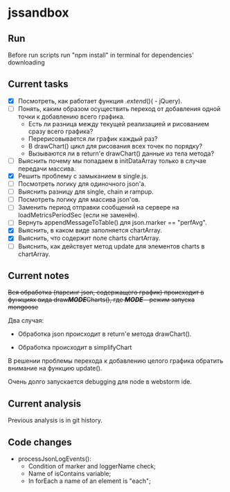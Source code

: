 # jssandbox

## Run

Before run scripts run "npm install" in terminal for dependencies' downloading

## Current tasks

- [x] Посмотреть, как работает функция $.extend() ($ - jQuery).
- [ ] Понять, каким образом осуществить переход от добавления одной точки к добавлению всего графика.
  - Есть ли разница между текущей реализацией и рисованием сразу всего графика?
  - Перерисовывается ли график каждый раз?
  - В drawChart() цикл для рисования всех точек по порядку?
  - Вызываются ли в return'е drawChart() данные из тела метода?
- [ ] Выяснить почему мы попадаем в initDataArray только в случае передачи массива.
- [x] Решить проблему с замыканием в single.js.
- [ ] Посмотреть логику для одиночного json'а.
- [ ] Выяснить разницу для single, chain и rampup.
- [ ] Посмотреть логику для массива json'ов.
- [ ] Заменить период отправки сообщений на сервере на loadMetricsPeriodSec (если не заменён).
- [ ] Вернуть appendMessageToTable() для json.marker == "perfAvg".
- [x] Выяснить, в каком виде заполняется chartArray.
- [x] Выяснить, что содержит поле charts chartArray.
- [ ] Выяснить, как действует метод update для элементов charts в chartArray.

## Current notes

~~Вся обработка (парсинг json, содержащего график) происходит
в функциях вида draw***MODE***Charts(), где ***MODE*** - режим запуска mongoose~~

Два случая:

- Обработка json происходит в return'е метода drawChart().

- Обработка происходит в simplifyChart

В решении проблемы перехода к добавлению целого графика обратить внимание на функцию update().

Очень долго запускается debugging для node в webstorm ide.

## Current analysis

Previous analysis is in git history.



## Code changes

- processJsonLogEvents():
  - Condition of marker and loggerName check;
  - Name of isContains variable;
  - In forEach a name of an element is "each";
